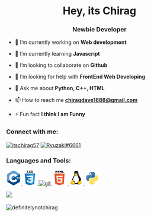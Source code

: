 <h1 align="center">Hey, its Chirag</h1>
<h3 align="center">Newbie Developer</h3>

- 🔭 I’m currently working on **Web development**

- 🌱 I’m currently learning **Javascript**

- 👯 I’m looking to collaborate on **Github**

- 🤝 I’m looking for help with **FrontEnd Web Developing**

- 💬 Ask me about **Python, C++, HTML**

- 📫 How to reach me **chiragdave1888@gmail.com**

- ⚡ Fun fact **I think I am Funny**

<h3 align="left">Connect with me:</h3>
<p align="left">
<a href="https://instagram.com/itschirag57" target="blank"><img align="center" src="https://raw.githubusercontent.com/rahuldkjain/github-profile-readme-generator/master/src/images/icons/Social/instagram.svg" alt="itschirag57" height="30" width="40" /></a>
<a href="https://discordapp.com/users/759756690231918632" target="blank"><img align="center" src="https://raw.githubusercontent.com/rahuldkjain/github-profile-readme-generator/master/src/images/icons/Social/discord.svg" alt="Ryuzaki#6661" height="30" width="40" /></a>
</p>

<h3 align="left">Languages and Tools:</h3>
<p align="left"> <a href="https://www.w3schools.com/cpp/" target="_blank" rel="noreferrer"> <img src="https://raw.githubusercontent.com/devicons/devicon/master/icons/cplusplus/cplusplus-original.svg" alt="cplusplus" width="40" height="40"/> </a> <a href="https://www.w3schools.com/css/" target="_blank" rel="noreferrer"> <img src="https://raw.githubusercontent.com/devicons/devicon/master/icons/css3/css3-original-wordmark.svg" alt="css3" width="40" height="40"/> </a> <a href="https://git-scm.com/" target="_blank" rel="noreferrer"> <img src="https://www.vectorlogo.zone/logos/git-scm/git-scm-icon.svg" alt="git" width="40" height="40"/> </a> <a href="https://www.w3.org/html/" target="_blank" rel="noreferrer"> <img src="https://raw.githubusercontent.com/devicons/devicon/master/icons/html5/html5-original-wordmark.svg" alt="html5" width="40" height="40"/> </a> <a href="https://www.linux.org/" target="_blank" rel="noreferrer"> <img src="https://raw.githubusercontent.com/devicons/devicon/master/icons/linux/linux-original.svg" alt="linux" width="40" height="40"/> </a> <a href="https://www.python.org" target="_blank" rel="noreferrer"> <img src="https://raw.githubusercontent.com/devicons/devicon/master/icons/python/python-original.svg" alt="python" width="40" height="40"/> </a> </p>

<img src="https://github-readme-stats.vercel.app/api?username=definitelynotchirag&&show_icons=true&title_color=ffffff&icon_color=bb2acf&text_color=daf7dc&bg_color=151515">

   <p><img align="center" src="https://github-readme-streak-stats.herokuapp.com/?user=definitelynotchirag&" alt="definitelynotchirag" /></p>
